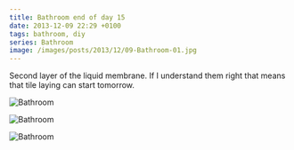```yaml
---
title: Bathroom end of day 15
date: 2013-12-09 22:29 +0100
tags: bathroom, diy
series: Bathroom
image: /images/posts/2013/12/09-Bathroom-01.jpg
---
```


Second layer of the liquid membrane. If I understand them right that means that tile laying can start tomorrow.

![Bathroom](/images/posts/2013/12/09-Bathroom-01.jpg)

![Bathroom](/images/posts/2013/12/09-Bathroom-02.jpg)

![Bathroom](/images/posts/2013/12/09-Bathroom-03.jpg)
